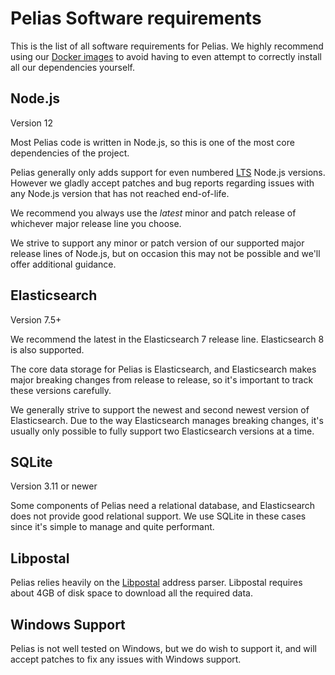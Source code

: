 # Pelias Software requirements

This is the list of all software requirements for Pelias. We highly recommend using our
[Docker images](https://hub.docker.com/r/pelias/) to avoid having to even attempt to correctly
install all our dependencies yourself.

## Node.js

Version 12

Most Pelias code is written in Node.js, so this is one of the most core dependencies of the project.

Pelias generally only adds support for even numbered [LTS](https://github.com/nodejs/Release#release-schedule) Node.js versions.
However we gladly accept patches and bug reports regarding issues with any Node.js version that has not reached end-of-life.

We recommend you always use the _latest_ minor and patch release of whichever major release line you
choose.

We strive to support any minor or patch version of our supported major release lines of Node.js, but on occasion this may not be possible and we'll offer additional guidance.

## Elasticsearch

Version 7.5+

We recommend the latest in the Elasticsearch 7 release line. Elasticsearch 8 is also supported.

The core data storage for Pelias is Elasticsearch, and Elasticsearch makes major breaking changes
from release to release, so it's important to track these versions carefully.

We generally strive to support the newest and second newest version of Elasticsearch. Due to the way Elasticsearch manages breaking changes, it's usually only possible to fully support two Elasticsearch versions at a time.

## SQLite

Version 3.11 or newer

Some components of Pelias need a relational database, and Elasticsearch does not provide good
relational support. We use SQLite in these cases since it's simple to manage and quite performant.

## Libpostal

Pelias relies heavily on the [Libpostal](https://github.com/openvenues/libpostal#installation)
address parser. Libpostal requires about 4GB of disk space to download all the required data.

## Windows Support

Pelias is not well tested on Windows, but we do wish to support it, and will accept patches to fix
any issues with Windows support.
